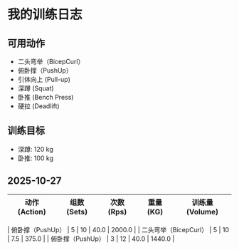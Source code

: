 # 我的训练日志

## 可用动作
- 二头弯举（BicepCurl）
- 俯卧撑（PushUp）
- 引体向上 (Pull-up)
- 深蹲 (Squat)
- 卧推 (Bench Press)
- 硬拉 (Deadlift)

## 训练目标
- 深蹲: 120 kg
- 卧推: 100 kg


## 2025-10-27
| 动作 (Action) | 组数 (Sets) | 次数 (Rps) | 重量 (KG) | 训练量 (Volume) |
|---------------|-------------|------------|-----------|-----------------|

| 俯卧撑（PushUp） | 5 | 10 | 40.0 | 2000.0 |
| 二头弯举（BicepCurl） | 5 | 10 | 7.5 | 375.0 |
| 俯卧撑（PushUp） | 3 | 12 | 40.0 | 1440.0 |